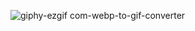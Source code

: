 ![giphy-ezgif com-webp-to-gif-converter](https://github.com/user-attachments/assets/fd13c977-a798-43f2-933f-6717622a7887)

